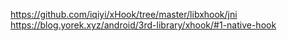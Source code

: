 https://github.com/iqiyi/xHook/tree/master/libxhook/jni
https://blog.yorek.xyz/android/3rd-library/xhook/#1-native-hook